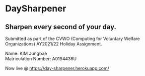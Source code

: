 # DaySharpener
## Sharpen every second of your day. <br />
Submitted as part of the CVWO (Computing for Voluntary Welfare Organizations) AY2021/22 Holiday Assignment.

Name: KIM Jungbae <br />
Matriculation Number: A0194438U

Now live @ https://day-sharpener.herokuapp.com/


